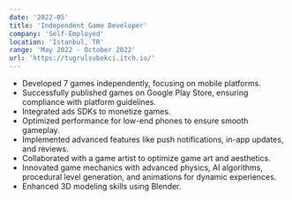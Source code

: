 ```yaml
---
date: '2022-05'
title: 'Independent Game Developer'
company: 'Self-Employed'
location: 'Istanbul, TR'
range: 'May 2022 - October 2022'
url: 'https://tugrulsubekci.itch.io/'
---
```


- Developed 7 games independently, focusing on mobile platforms.
- Successfully published games on Google Play Store, ensuring compliance with platform guidelines.
- Integrated ads SDKs to monetize games.
- Optimized performance for low-end phones to ensure smooth gameplay.
- Implemented advanced features like push notifications, in-app updates, and reviews.
- Collaborated with a game artist to optimize game art and aesthetics.
- Innovated game mechanics with advanced physics, AI algorithms, procedural level generation, and animations for dynamic experiences.
- Enhanced 3D modeling skills using Blender.

